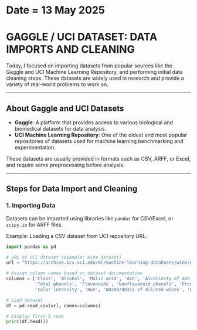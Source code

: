 # Date = 13 May 2025  
# GAGGLE / UCI DATASET: DATA IMPORTS AND CLEANING

Today, I focused on importing datasets from popular sources like the Gaggle and UCI Machine Learning Repository, and performing initial data cleaning steps. These datasets are widely used in research and provide a variety of real-world problems to work on.

---

## About Gaggle and UCI Datasets

- **Gaggle**: A platform that provides access to various biological and biomedical datasets for data analysis.
- **UCI Machine Learning Repository**: One of the oldest and most popular repositories of datasets used for machine learning benchmarking and experimentation.

These datasets are usually provided in formats such as CSV, ARFF, or Excel, and require some preprocessing before analysis.

---

## Steps for Data Import and Cleaning

### 1. Importing Data

Datasets can be imported using libraries like `pandas` for CSV/Excel, or `scipy.io` for ARFF files.

Example: Loading a CSV dataset from UCI repository URL.

```python
import pandas as pd

# URL of UCI dataset (example: Wine dataset)
url = "https://archive.ics.uci.edu/ml/machine-learning-databases/wine/wine.data"

# Assign column names based on dataset documentation
columns = ['Class', 'Alcohol', 'Malic acid', 'Ash', 'Alcalinity of ash', 'Magnesium',
           'Total phenols', 'Flavanoids', 'Nonflavanoid phenols', 'Proanthocyanins',
           'Color intensity', 'Hue', 'OD280/OD315 of diluted wines', 'Proline']

# Load dataset
df = pd.read_csv(url, names=columns)

# Display first 5 rows
print(df.head())
